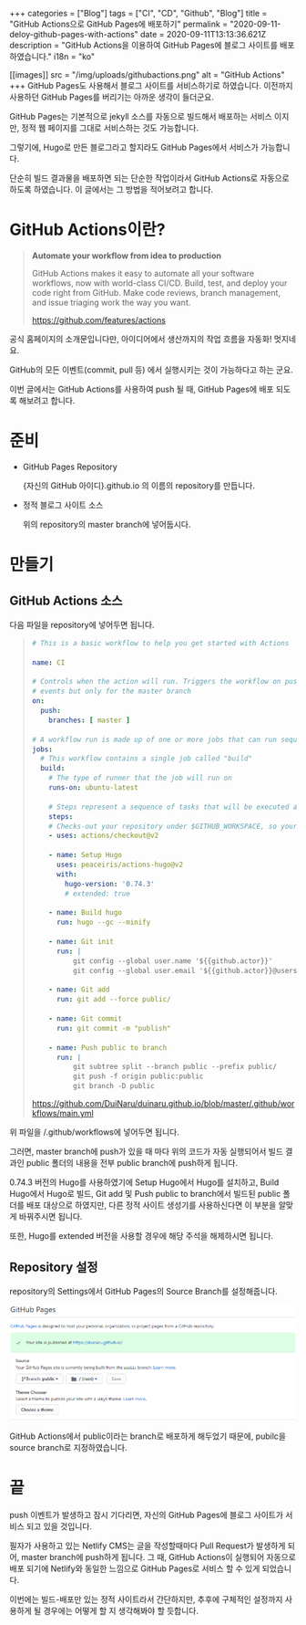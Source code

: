 +++
categories = ["Blog"]
tags = ["CI", "CD", "Github", "Blog"]
title = "GitHub Actions으로 GitHub Pages에 배포하기"
permalink = "2020-09-11-deloy-github-pages-with-actions"
date = 2020-09-11T13:13:36.621Z
description = "GitHub Actions을 이용하여 GitHub Pages에 블로그 사이트를 배포하였습니다."
i18n = "ko"

[[images]]
src = "/img/uploads/githubactions.png"
alt = "GitHub Actions"
+++
GitHub Pages도 사용해서 블로그 사이트를 서비스하기로 하였습니다. 이전까지 사용하던 GitHub Pages를 버리기는 아까운 생각이 들더군요.

GitHub Pages는 기본적으로 jekyll 소스를 자동으로 빌드해서 배포하는 서비스 이지만, 정적 웹 페이지를 그대로 서비스하는 것도 가능합니다.

그렇기에, Hugo로 만든 블로그라고 할지라도 GitHub Pages에서 서비스가 가능합니다.

단순히 빌드 결과물을 배포하면 되는 단순한 작업이라서 GitHub Actions로 자동으로 하도록 하였습니다. 이 글에서는 그 방법을 적어보려고 합니다.

# GitHub Actions이란?

> **Automate your workflow from idea to production**
>
> GitHub Actions makes it easy to automate all your software workflows, now with world-class CI/CD. Build, test, and deploy your code right from GitHub. Make code reviews, branch management, and issue triaging work the way you want.
>
> <https://github.com/features/actions>

공식 홈페이지의 소개문입니다만, 아이디어에서 생산까지의 작업 흐름을 자동화! 멋지네요.

GitHub의 모든 이벤트(commit, pull 등) 에서 실행시키는 것이 가능하다고 하는 군요.

이번 글에서는 GitHub Actions를 사용하여 push 될 때, GitHub Pages에 배포 되도록 해보려고 합니다.

# 준비

* GitHub Pages Repository

  {자신의 GitHub 아이디}.github.io 의 이름의 repository를 만듭니다.
* 정적 블로그 사이트 소스

  위의 repository의 master branch에 넣어둡시다.

# 만들기

## GitHub Actions 소스

다음 파일을 repository에 넣어두면 됩니다.

> ```yaml
> # This is a basic workflow to help you get started with Actions
>
> name: CI
>
> # Controls when the action will run. Triggers the workflow on push or pull request
> # events but only for the master branch
> on:
>   push:
>     branches: [ master ]
>
> # A workflow run is made up of one or more jobs that can run sequentially or in parallel
> jobs:
>   # This workflow contains a single job called "build"
>   build:
>     # The type of runner that the job will run on
>     runs-on: ubuntu-latest
>
>     # Steps represent a sequence of tasks that will be executed as part of the job
>     steps:
>     # Checks-out your repository under $GITHUB_WORKSPACE, so your job can access it
>     - uses: actions/checkout@v2
>
>     - name: Setup Hugo
>       uses: peaceiris/actions-hugo@v2
>       with:
>         hugo-version: '0.74.3'
>         # extended: true
>       
>     - name: Build hugo
>       run: hugo --gc --minify
>       
>     - name: Git init
>       run: |
>           git config --global user.name '${{github.actor}}'
>           git config --global user.email '${{github.actor}}@users.noreply.github.com'
>           
>     - name: Git add
>       run: git add --force public/
>     
>     - name: Git commit
>       run: git commit -m "publish"
>
>     - name: Push public to branch
>       run: |
>           git subtree split --branch public --prefix public/
>           git push -f origin public:public
>           git branch -D public
> ```
>
> <https://github.com/DuiNaru/duinaru.github.io/blob/master/.github/workflows/main.yml>

위 파일을 /.github/workflows에 넣어두면 됩니다.

그러면, master branch에 push가 있을 때 마다 위의 코드가 자동 실행되어서 빌드 결과인 public 폴더의 내용을 전부 public branch에 push하게 됩니다.

0.74.3 버전의 Hugo를 사용하였기에 Setup Hugo에서 Hugo를 설치하고, Build Hugo에서 Hugo로 빌드, Git add 및 Push public to branch에서 빌드된 public 폴더를 배포 대상으로 하였지만, 다른 정적 사이트 생성기를 사용하신다면 이 부분을 알맞게 바꿔주시면 됩니다.

또한, Hugo를 extended 버전을 사용할 경우에 해당 주석을 해제하시면 됩니다.

## Repository 설정

repository의 Settings에서 GitHub Pages의 Source Branch를 설정해줍니다.

![Source Branch](/img/uploads/githubpages_sourcebranch.png)

GitHub Actions에서 public이라는 branch로 배포하게 해두었기 때문에, pubilc을 source branch로 지정하였습니다.

# 끝

push 이벤트가 발생하고 잠시 기다리면, 자신의 GitHub Pages에 블로그 사이트가 서비스 되고 있을 것입니다.

필자가 사용하고 있는 Netlify CMS는 글을 작성할때마다 Pull Request가 발생하게 되어, master branch에 push하게 됩니다. 그 때, GitHub Actions이 실행되어 자동으로 배포 되기에 Netlify와 동일한 느낌으로 GitHub Pages로 서비스 할 수 있게 되었습니다.

이번에는 빌드-배포만 있는 정적 사이트라서 간단하지만, 추후에 구체적인 설정까지 사용하게 될 경우에는 어떻게 할 지 생각해봐야 할 듯합니다.
